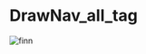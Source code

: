 # DrawNav_all_tag

![finn](https://cdn6.bigcommerce.com/s-5ylnei6or5/images/stencil/1280x1280/products/1003/1125/1874_Finn_CN_AdventureTime_281__76663.1497284163.jpg?c=2)
